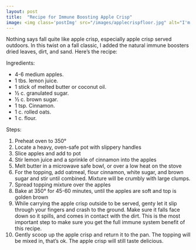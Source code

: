 ```yaml
---
layout: post
title:  "Recipe for Immune Boosting Apple Crisp"
image: <img class='postImg' src="/images/applecrispfloor.jpg" alt="I'm comic sans, asshole"/>
---
```

Nothing says fall quite like apple crisp, especially apple crisp served outdoors. In this twist on a fall classic, I added the natural immune boosters dried leaves, dirt, and sand. Here’s the recipe:

Ingredients:
   * 4-6 medium apples. 
   * 1 tbs. lemon juice. 
   * 1 stick of melted butter or coconut oil.  
   * ½ c. granulated sugar. 
   * ½ c. brown sugar. 
   * 1 tsp. Cinnamon.  
   * 1 c. rolled oats. 
   * 1 c. flour. 

Steps:
1. Preheat oven to 350°
2. Locate a heavy, oven-safe pot with slippery handles
3. Slice apples and add to pot
4. Stir lemon juice and a sprinkle of cinnamon into the apples
5. Melt butter in a microwave safe bowl, or over a low heat on the stove
6. For the topping, add oatmeal, flour cinnamon, white sugar, and brown sugar and stir until combined. Mixture will be crumbly with large clumps.
7. Spread topping mixture over the apples
8. Bake at 350° for 45-60 minutes, until the apples are soft and top is golden brown
9. While carrying the apple crisp outside to be served, genty let it slip through your fingers and crash to the ground. Make sure it falls face down so it spills, and comes in contact with the dirt. This is the most important step to make sure you get the full immune system benefit of this recipe. 
10. Gently scoop up the apple crisp and return it to the pan. The topping will be mixed in, that’s ok. The apple crisp will still taste delicious. 
